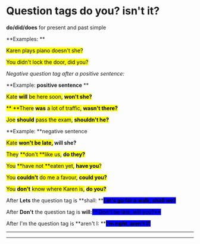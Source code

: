 # Question tags do you? isn't it?

**do/did/does** for present and past simple

**Examples: **

<mark style="background-color:yellow;">Karen plays piano doesn't she?</mark>

<mark style="background-color:yellow;">You didn't lock the door, did you?</mark>

_Negative question tag after a positive sentence:_

**Example: **positive sentence** **

<mark style="background-color:yellow;">Kate</mark> <mark style="background-color:yellow;">**will**</mark> <mark style="background-color:yellow;">be here soon,</mark> <mark style="background-color:yellow;">**won't she?**</mark>

<mark style="background-color:yellow;">** **</mark><mark style="background-color:yellow;">There</mark> <mark style="background-color:yellow;">**was**</mark> <mark style="background-color:yellow;">a lot of traffic,</mark> <mark style="background-color:yellow;">**wasn't there?**</mark>

<mark style="background-color:yellow;">Joe</mark> <mark style="background-color:yellow;">**should**</mark> <mark style="background-color:yellow;">pass the exam,</mark> <mark style="background-color:yellow;">**shouldn't he?**</mark>

**Example: **negative sentence

<mark style="background-color:yellow;">Kate</mark> <mark style="background-color:yellow;">**won't **</mark><mark style="background-color:yellow;">be late,</mark><mark style="background-color:yellow;">** will she?**</mark>

<mark style="background-color:yellow;">They</mark> <mark style="background-color:yellow;">**don't **</mark><mark style="background-color:yellow;">like us,</mark> <mark style="background-color:yellow;">**do they?**</mark>

<mark style="background-color:yellow;">You</mark> <mark style="background-color:yellow;">**have not **</mark><mark style="background-color:yellow;">eaten yet,</mark> <mark style="background-color:yellow;">**have you**</mark><mark style="background-color:yellow;">?</mark>

<mark style="background-color:yellow;">You</mark> <mark style="background-color:yellow;">**couldn't**</mark> <mark style="background-color:yellow;">do me a favour,</mark> <mark style="background-color:yellow;">**could you?**</mark>

<mark style="background-color:yellow;">You</mark> <mark style="background-color:yellow;">**don't**</mark> <mark style="background-color:yellow;">know where Karen is,</mark> <mark style="background-color:yellow;">**do you?**</mark>

After **Lets** the question tag is **shall: **<mark style="background-color:blue;">**Let's go for a walk, shall we?**</mark>

After **Don't** the question tag is **will:**<mark style="background-color:blue;">** Don't be late, will you?**</mark>

After I'm the question tag is **aren't I: **<mark style="background-color:blue;">**I'm right, aren't I?**</mark>

****

****
